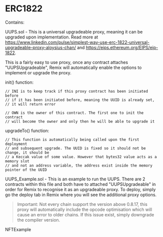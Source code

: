 # ERC1822

Contains:

UUPS.sol - This is a universal upgradeable proxy, meaning it can be upgraded upon implementation.
Read more at https://www.linkedin.com/pulse/simplest-way-use-erc-1822-universal-upgradeable-proxy-aloysius-chan/
and https://eips.ethereum.org/EIPS/eip-1822.

This is a fairly easy to use proxy, once any contract attaches "UUPSUpgradeable",
Remix will automatically enable the options to implement or upgrade the proxy.

init() function:
```
// INI is to keep track if this proxy contract has been initiated before
// if it has been initiated before, meaning the UUID is already set,
// it will return error

// OWN is the owner of this contract. The first one to init the contract
// will become the owner and only then he will be able to upgrade it
```

upgradeTo() function:
```
// This function is automatically being called upon the first deployment
// and subsequent upgrade. The UUID is fixed so it should not be change, it should be 
// a Keccak value of some value. However that bytes32 value acts as a memory slot 
// and not an address variable, the address exist inside the memory pointer of the UUID
```

UUPS_Example.sol - This is an example to run the UUPS. There are 2 contracts 
within this file and both have to attached "UUPSUpgradeable" in order for Remix to
recognise it as an upgradeable proxy. To deploy, simply go the deploy tab in Remix where 
you will see the additional proxy options.

>Important: Not every chain support the version above 0.8.17, this proxy will automatically
>include the opcode optimisation which will cause an error to older chains. If this
>issue exist, simply downgrade the compiler version.

NFTExample